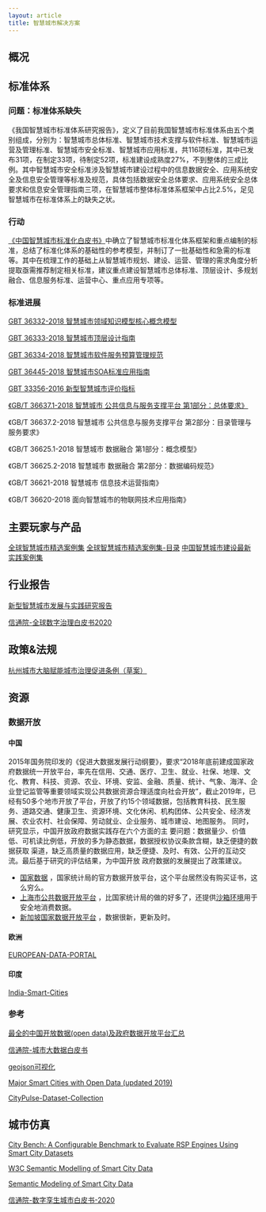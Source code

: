 ```yaml
---
layout: article
title: 智慧城市解决方案
---
```


## 概况

## 标准体系

### 问题：标准体系缺失

《我国智慧城市标准体系研究报告》，定义了目前我国智慧城市标准体系由五个类别组成，分别为：智慧城市总体标准、智慧城市技术支撑与软件标准、智慧城市运营及管理标准、智慧城市安全标准、智慧城市应用标准，共116项标准，其中已发布31项，在制定33项，待制定52项，标准建设成熟度27%，不到整体的三成比例。其中智慧城市安全标准涉及智慧城市建设过程中的信息数据安全、应用系统安全及信息安全管理等标准及规范，具体包括数据安全总体要求、应用系统安全总体要求和信息安全管理指南三项，在智慧城市整体标准体系框架中占比2.5%，足见智慧城市在标准体系上的缺失之状。

### 行动

[《中国智慧城市标准化白皮书》](http://www.cac.gov.cn/files/pdf/baipishu/SmartCity.pdf)中确立了智慧城市标准化体系框架和重点编制的标准，总结了标准化体系的基础性的参考模型，并制订了一批基础性和急需的标准等。其中在梳理工作的基础上从智慧城市规划、建设、运营、管理的需求角度分析提取亟需推荐制定相关标准，建议重点建设智慧城市总体标准、顶层设计、多规划融合、信息服务标准、运营中心、重点应用专项等。

### 标准进展

[GBT 36332-2018 智慧城市领域知识模型核心概念模型](https://vsite.xincache.cn/100085_1912315085/%E6%99%BA%E6%85%A7%E5%9F%8E%E5%B8%82%20%E9%A2%86%E5%9F%9F%E7%9F%A5%E8%AF%86%E6%A8%A1%E5%9E%8B%20%E6%A0%B8%E5%BF%83%E6%A6%82%E5%BF%B5%E6%A8%A1%E5%9E%8B.pdf)

[GBT 36333-2018 智慧城市顶层设计指南](http://www.cbdio.com/image/site2/20180730/f4285315404f1cc906b957.pdf)

[GBT 36334-2018 智慧城市软件服务预算管理规范](http://appfile02.sj88.com:3000/0/528bd088bac276423a8b50a16676725e/5f83b812/GB%E2%88%95T_36334-2018_%E6%99%BA%E6%85%A7%E5%9F%8E%E5%B8%82_%E8%BD%AF%E4%BB%B6%E6%9C%8D%E5%8A%A1%E9%A2%84%E7%AE%97%E7%AE%A1%E7%90%86%E8%A7%84%E8%8C%83.pdf)

[GBT 36445-2018 智慧城市SOA标准应用指南](http://www.upbz.net/doc060/GB%E2%88%95T%2036445-2018%20%E6%99%BA%E6%85%A7%E5%9F%8E%E5%B8%82%20SOA%E6%A0%87%E5%87%86%E5%BA%94%E7%94%A8%E6%8C%87%E5%8D%97.pdf)

[GBT 33356-2016 新型智慧城市评价指标](http://m.wdfxw.net/Fulltext69154130.htm)

[《GB/T 36637.1-2018 智慧城市 公共信息与服务支撑平台 第1部分：总体要求》]()

《GB/T 36637.2-2018 智慧城市 公共信息与服务支撑平台 第2部分：目录管理与服务要求》

《GB/T 36625.1-2018 智慧城市 数据融合 第1部分：概念模型》

《GB/T 36625.2-2018 智慧城市 数据融合 第2部分：数据编码规范》

《GB/T 36621-2018 智慧城市 信息技术运营指南》

《GB/T 36620-2018  面向智慧城市的物联网技术应用指南》

## 主要玩家与产品

[全球智慧城市精选案例集](http://www.ccwresearch.com.cn/zhcs/3europe.pdf)
[全球智慧城市精选案例集-目录](/archives/smartcity/cases/全球智慧城市精选案例集-目录.doc)
[中国智慧城市建设最新实践案例集](https://item.jd.com/11901282.html)

## 行业报告

[新型智慧城市发展与实践研究报告](http://caicp.org.cn/cyzx/cyzxtp/201803/P020180522415615425465.pdf)

[信通院-全球数字治理白皮书2020](http://www.caict.ac.cn/kxyj/qwfb/bps/202012/P020201215465405492157.pdf)

## 政策&法规

[杭州城市大脑赋能城市治理促进条例（草案）](https://z.hangzhou.com.cn/2020/rddesjchy/content/content_7801892.html)

## 资源

### 数据开放

#### 中国

2015年国务院印发的《促进⼤数据发展⾏动纲要》，要求“2018年底前建成国家政府数据统⼀开放平台，率先在信⽤、交通、医疗、卫⽣、就业、社保、地理、⽂化、教育、科技、资源、农业、环境、安监、⾦融、质量、统计、⽓象、海洋、企业登记监管等重要领域实现公共数据资源合理适度向社会开放”，截⽌2019年，已经有50多个地市开放了平台，开放了约15个领域数据，包括教育科技、⺠⽣服务、道路交通、健康卫⽣、资源环境、⽂化休闲、机构团体、公共安全、经济发展、农业农村、社会保障、劳动就业、企业服务、城市建设、地图服务。 同时，研究显示，中国开放政府数据实践存在六个⽅⾯的主 要问题：数据量少、价值低、可机读⽐例低，开放的多为静态数据，数据授权协议条款含糊，缺乏便捷的数据获取 渠道，缺乏⾼质量的数据应⽤，缺乏便捷、及时、有效、公开的互动交流。最后基于研究的评估结果，为中国开放 政府数据的发展提出了政策建议。

- [国家数据](https://data.stats.gov.cn/) ，国家统计局的官方数据开放平台，这个平台居然没有购买证书，这么穷么。
- [上海市公共数据开放平台](https://data.sh.gov.cn/) ，比国家统计局的做的好多了，还提供[沙箱环境](https://data.sh.gov.cn/view/sandbox/index.html)用于安全地消费数据。
- [新加坡国家数据开放平台](https://data.gov.sg/) ，数据很新，更新及时。

#### 欧洲

[EUROPEAN-DATA-PORTAL](https://www.europeandataportal.eu/en)

#### 印度

[India-Smart-Cities](https://smartcities.data.gov.in/)

### 参考

[最全的中国开放数据(open data)及政府数据开放平台汇总](http://www.tanmer.com/blog/451)

[信通院-城市大数据白皮书](http://www.caict.ac.cn/kxyj/qwfb/bps/201906/P020190604489340368704.pdf)

[geojson可视化](https://openlayers.org/)

[Major Smart Cities with Open Data (updated 2019)](https://rlist.io/l/major-smart-cities-with-open-data-portals)

[CityPulse-Dataset-Collection](http://iot.ee.surrey.ac.uk:8080/datasets.html)

## 城市仿真

[City Bench: A Configurable Benchmark to Evaluate RSP Engines Using Smart City Datasets](https://link.springer.com/content/pdf/10.1007%2F978-3-319-25010-6_25.pdf)

[W3C Semantic Modelling of Smart City Data](https://www.w3.org/2014/02/wot/papers/karapantelakis.pdf)

[Semantic Modeling of Smart City Data](https://www.w3.org/2014/02/wot/slides/mileo.pdf)

[信通院-数字孪生城市白皮书-2020](http://www.caict.ac.cn/kxyj/qwfb/bps/202012/P020201217506214048036.pdf)
